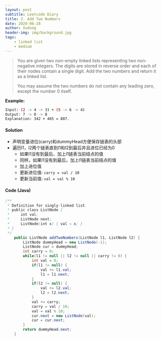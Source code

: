```yaml
---
layout: post
subtitle: Leetcode Diary 
title: 2. Add Two Numbers
date: 2020-06-28
author: Xudong
header-img: img/background.jpg
tags: 
    - linked list
    - medium
---
```


> You are given two non-empty linked lists representing two non-negative integers. The digits are stored in reverse order and each of their nodes contain a single digit. Add the two numbers and return it as a linked list.
>
>You may assume the two numbers do not contain any leading zero, except the number 0 itself.

**Example:**

```bash
Input: (2 -> 4 -> 3) + (5 -> 6 -> 4)
Output: 7 -> 0 -> 8
Explanation: 342 + 465 = 807.
```

#### Solution

- 声明变量进位(carry)和dummyHead方便保存链表的头部
- 遍历l1，l2两个链表直到l1和l2到最后并且进位已经为0
    - 如果l1没有到最后，加上l1链表当前结点的值
    - 同样，如果l1没有到最后，加上l1链表当前结点的值
    - 加上进位值
    - 更新进位值: `carry = val / 10`
    - 更新当前值: `val = val % 10`

#### Code (Java)

```java
/**
 * Definition for singly-linked list.
 * public class ListNode {
 *     int val;
 *     ListNode next;
 *     ListNode(int x) { val = x; }
 * }
 */
    public ListNode addTwoNumbers(ListNode l1, ListNode l2) {
        ListNode dummyHead = new ListNode(-1);
        ListNode cur = dummyHead;
        int carry = 0;
        while(l1 != null || l2 != null || carry != 0) {
            int val = 0;
            if(l1 != null) {
                val += l1.val;
                l1 = l1.next;
            }
            if(l2 != null) {
                val += l2.val;
                l2 = l2.next;
            }
            val += carry;
            carry = val / 10;
            val = val % 10;
            cur.next = new ListNode(val);
            cur = cur.next;
        }
        return dummyHead.next;
    }
```